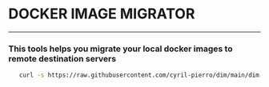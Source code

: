 # DOCKER IMAGE MIGRATOR
------------------------

### This tools helps you migrate your local docker images to remote destination servers


```bash
   curl -s https://raw.githubusercontent.com/cyril-pierro/dim/main/dim.sh -o dim.sh && chmod +x dim.sh && mkdir -p ~/.local/bin/ && mv dim.sh ~/.local/bin/dim && rm -rf dim.sh && exec $SHELL
```